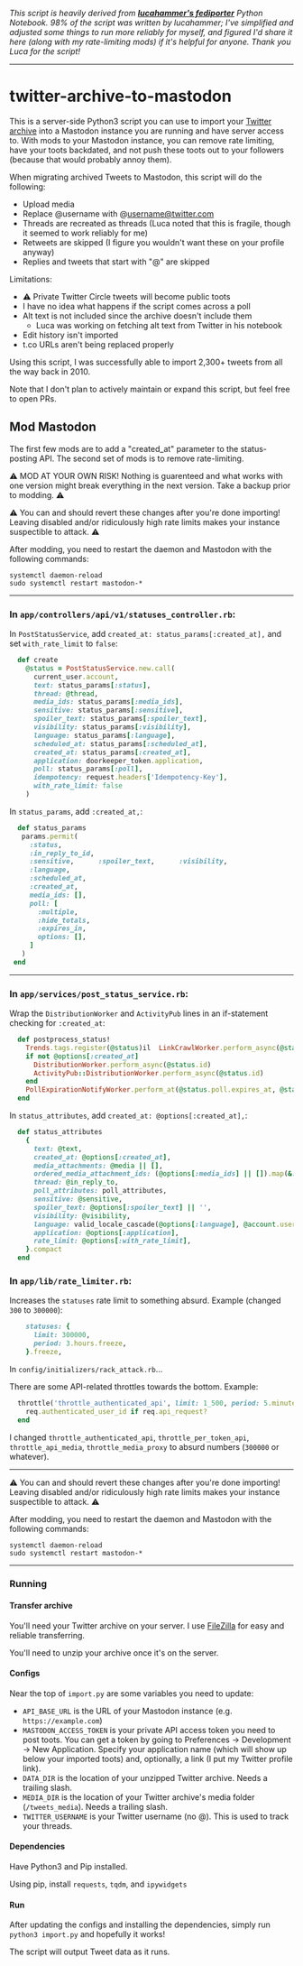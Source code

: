 *This script is heavily derived from **[lucahammer's fediporter](https://github.com/lucahammer/fediporter)** Python Notebook. 98% of the script was written by lucahammer; I've simplified and adjusted some things to run more reliably for myself, and figured I'd share it here (along with my rate-limiting mods) if it's helpful for anyone. Thank you Luca for the script!*

----

# twitter-archive-to-mastodon

This is a server-side Python3 script you can use to import your [Twitter archive](https://help.twitter.com/en/managing-your-account/how-to-download-your-twitter-archive) into a Mastodon instance you are running and have server access to. With mods to your Mastodon instance, you can remove rate limiting, have your toots backdated, and not push these toots out to your followers (because that would probably annoy them).

When migrating archived Tweets to Mastodon, this script will do the following:
* Upload media
* Replace @username with @username@twitter.com
* Threads are recreated as threads (Luca noted that this is fragile, though it seemed to work reliably for me)
* Retweets are skipped (I figure you wouldn't want these on your profile anyway)
* Replies and tweets that start with "@" are skipped

Limitations:
* ⚠️ Private Twitter Circle tweets will become public toots
* I have no idea what happens if the script comes across a poll
* Alt text is not included since the archive doesn't include them
  * Luca was working on fetching alt text from Twitter in his notebook
* Edit history isn't imported
* t.co URLs aren't being replaced properly

Using this script, I was successfully able to import 2,300+ tweets from all the way back in 2010.

Note that I don't plan to actively maintain or expand this script, but feel free to open PRs.

## Mod Mastodon

The first few mods are to add a "created_at" parameter to the status-posting API. The second set of mods is to remove rate-limiting.

⚠️ MOD AT YOUR OWN RISK! Nothing is guarenteed and what works with one version might break everything in the next version. Take a backup prior to modding. ⚠️

⚠️ You can and should revert these changes after you're done importing! Leaving disabled and/or ridiculously high rate limits makes your instance suspectible to attack. ⚠️

After modding, you need to restart the daemon and Mastodon with the following commands:
```
systemctl daemon-reload
sudo systemctl restart mastodon-*
```

----

### In `app/controllers/api/v1/statuses_controller.rb`:

In `PostStatusService`, add `created_at: status_params[:created_at],` and set `with_rate_limit` to `false`:
```rb
  def create
    @status = PostStatusService.new.call(
      current_user.account,
      text: status_params[:status],
      thread: @thread,
      media_ids: status_params[:media_ids],
      sensitive: status_params[:sensitive],
      spoiler_text: status_params[:spoiler_text],
      visibility: status_params[:visibility],
      language: status_params[:language],
      scheduled_at: status_params[:scheduled_at],
      created_at: status_params[:created_at],
      application: doorkeeper_token.application,
      poll: status_params[:poll],
      idempotency: request.headers['Idempotency-Key'],
      with_rate_limit: false
    )
```
 
In `status_params`, add `:created_at,`:
 
 ```rb
   def status_params
    params.permit(
      :status,
      :in_reply_to_id,
      :sensitive,      :spoiler_text,      :visibility,
      :language,
      :scheduled_at,
      :created_at,
      media_ids: [],
      poll: [
        :multiple,
        :hide_totals,
        :expires_in,
        options: [],
      ]
    )
  end
```

----

### In `app/services/post_status_service.rb`:

Wrap the `DistributionWorker` and `ActivityPub` lines in an if-statement checking for `:created_at`:

```rb
  def postprocess_status!
    Trends.tags.register(@status)il  LinkCrawlWorker.perform_async(@status.id)
    if not @options[:created_at]
      DistributionWorker.perform_async(@status.id)
      ActivityPub::DistributionWorker.perform_async(@status.id)
    end
    PollExpirationNotifyWorker.perform_at(@status.poll.expires_at, @status.poll.id) if @status.poll
  end
```

In `status_attributes`, add `created_at: @options[:created_at],`:
```rb
  def status_attributes
    {
      text: @text,
      created_at: @options[:created_at],
      media_attachments: @media || [],
      ordered_media_attachment_ids: (@options[:media_ids] || []).map(&:to_i) & @media.map(&:id),
      thread: @in_reply_to,
      poll_attributes: poll_attributes,
      sensitive: @sensitive,
      spoiler_text: @options[:spoiler_text] || '',
      visibility: @visibility,
      language: valid_locale_cascade(@options[:language], @account.user&.preferred_posting_language, I18n.default_locale),
      application: @options[:application],
      rate_limit: @options[:with_rate_limit],
    }.compact
  end
```

### In `app/lib/rate_limiter.rb`:

Increases the `statuses` rate limit to something absurd. Example (changed `300` to `300000`):
```rb
    statuses: {
      limit: 300000,
      period: 3.hours.freeze,
    }.freeze,
```

In `config/initializers/rack_attack.rb`...

There are some API-related throttles towards the bottom. Example:
```rb
  throttle('throttle_authenticated_api', limit: 1_500, period: 5.minutes) do |req|
    req.authenticated_user_id if req.api_request?
  end
```

I changed `throttle_authenticated_api`, `throttle_per_token_api`, `throttle_api_media`, `throttle_media_proxy` to absurd numbers (`300000` or whatever).

----

⚠️ You can and should revert these changes after you're done importing! Leaving disabled and/or ridiculously high rate limits makes your instance suspectible to attack. ⚠️

After modding, you need to restart the daemon and Mastodon with the following commands:
```
systemctl daemon-reload
sudo systemctl restart mastodon-*
```

----

### Running

#### Transfer archive
You'll need your Twitter archive on your server. I use [FileZilla](https://filezilla-project.org/) for easy and reliable transferring.

You'll need to unzip your archive once it's on the server.

#### Configs

Near the top of `import.py` are some variables you need to update:
* `API_BASE_URL` is the URL of your Mastodon instance (e.g. `https://example.com`)
* `MASTODON_ACCESS_TOKEN` is your private API access token you need to post toots. You can get a token by going to Preferences -> Development -> New Application. Specify your application name (which will show up below your imported toots) and, optionally, a link (I put my Twitter profile link).
* `DATA_DIR` is the location of your unzipped Twitter archive. Needs a trailing slash.
* `MEDIA_DIR` is the location of your Twitter archive's media folder (`/tweets_media`). Needs a trailing slash.
* `TWITTER_USERNAME` is your Twitter username (no @). This is used to track your threads.

#### Dependencies
Have Python3 and Pip installed.

Using pip, install `requests`, `tqdm`, and `ipywidgets`

#### Run
After updating the configs and installing the dependencies, simply run `python3 import.py` and hopefully it works!

The script will output Tweet data as it runs.
